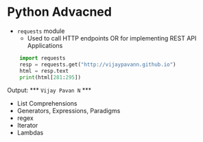 # Python Advacned

* `requests` module
    - Used to call HTTP endpoints OR for implementing REST API Applications           

```python 
    import requests
    resp = requests.get("http://vijaypavann.github.io")
    html = resp.text
    print(html[281:295])
```
Output:  *** `Vijay Pavan N` ***

* List Comprehensions
* Generators, Expressions, Paradigms
* regex
* Iterator
* Lambdas
